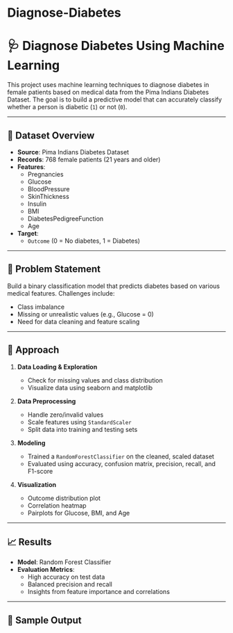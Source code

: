 # Diagnose-Diabetes
# 🩺 Diagnose Diabetes Using Machine Learning

This project uses machine learning techniques to diagnose diabetes in female patients based on medical data from the Pima Indians Diabetes Dataset. The goal is to build a predictive model that can accurately classify whether a person is diabetic (`1`) or not (`0`).

---

## 📂 Dataset Overview

- **Source**: Pima Indians Diabetes Dataset
- **Records**: 768 female patients (21 years and older)
- **Features**:
  - Pregnancies
  - Glucose
  - BloodPressure
  - SkinThickness
  - Insulin
  - BMI
  - DiabetesPedigreeFunction
  - Age
- **Target**:
  - `Outcome` (0 = No diabetes, 1 = Diabetes)

---

## 🎯 Problem Statement

Build a binary classification model that predicts diabetes based on various medical features. Challenges include:
- Class imbalance
- Missing or unrealistic values (e.g., Glucose = 0)
- Need for data cleaning and feature scaling

---

## 🚀 Approach

1. **Data Loading & Exploration**
   - Check for missing values and class distribution
   - Visualize data using seaborn and matplotlib

2. **Data Preprocessing**
   - Handle zero/invalid values
   - Scale features using `StandardScaler`
   - Split data into training and testing sets

3. **Modeling**
   - Trained a `RandomForestClassifier` on the cleaned, scaled dataset
   - Evaluated using accuracy, confusion matrix, precision, recall, and F1-score

4. **Visualization**
   - Outcome distribution plot
   - Correlation heatmap
   - Pairplots for Glucose, BMI, and Age

---

## 📈 Results

- **Model**: Random Forest Classifier
- **Evaluation Metrics**:
  - High accuracy on test data
  - Balanced precision and recall
  - Insights from feature importance and correlations

---

## 🧪 Sample Output

